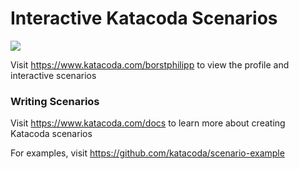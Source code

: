 # Interactive Katacoda Scenarios

[![](http://shields.katacoda.com/katacoda/borstphilipp/count.svg)](https://www.katacoda.com/borstphilipp "Get your profile on Katacoda.com")

Visit https://www.katacoda.com/borstphilipp to view the profile and interactive scenarios

### Writing Scenarios
Visit https://www.katacoda.com/docs to learn more about creating Katacoda scenarios

For examples, visit https://github.com/katacoda/scenario-example
